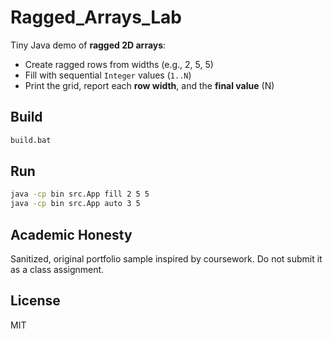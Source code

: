 # Ragged_Arrays_Lab

Tiny Java demo of **ragged 2D arrays**:
- Create ragged rows from widths (e.g., 2, 5, 5)
- Fill with sequential `Integer` values (`1..N`)
- Print the grid, report each **row width**, and the **final value** (N)

## Build
```bat
build.bat
```

## Run
```bat
java -cp bin src.App fill 2 5 5
java -cp bin src.App auto 3 5
```

## Academic Honesty

Sanitized, original portfolio sample inspired by coursework.
Do not submit it as a class assignment.

## License

MIT

